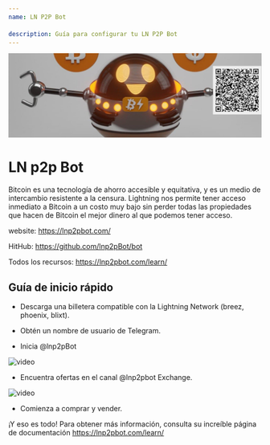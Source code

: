 ```yaml
---
name: LN P2P Bot

description: Guía para configurar tu LN P2P Bot
---
```


![cover](assets/cover.jpeg)

# LN p2p Bot

Bitcoin es una tecnología de ahorro accesible y equitativa, y es un medio de intercambio resistente a la censura. Lightning nos permite tener acceso inmediato a Bitcoin a un costo muy bajo sin perder todas las propiedades que hacen de Bitcoin el mejor dinero al que podemos tener acceso.

website: https://lnp2pbot.com/

HitHub: https://github.com/lnp2pBot/bot

Todos los recursos: https://lnp2pbot.com/learn/

## Guía de inicio rápido

- Descarga una billetera compatible con la Lightning Network (breez, phoenix, blixt).

- Obtén un nombre de usuario de Telegram.

- Inicia @lnp2pBot

![video](assets/1.gif)

- Encuentra ofertas en el canal @lnp2pbot Exchange.

![video](assets/2.gif)

- Comienza a comprar y vender.

¡Y eso es todo! Para obtener más información, consulta su increíble página de documentación https://lnp2pbot.com/learn/
